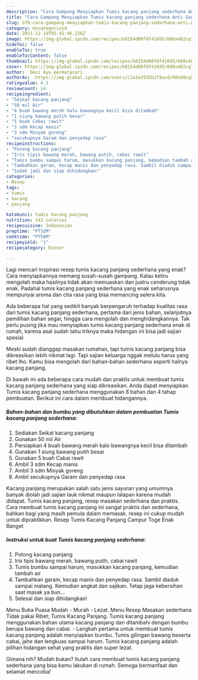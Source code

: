 ```yaml
---
description: "Cara Gampang Menyiapkan Tumis kacang panjang sederhana Anti Gagal"
title: "Cara Gampang Menyiapkan Tumis kacang panjang sederhana Anti Gagal"
slug: 379-cara-gampang-menyiapkan-tumis-kacang-panjang-sederhana-anti-gagal
category: Uncategorized
date: 2021-12-19T05:42:46.226Z
image: https://img-global.cpcdn.com/recipes/b8154d80f8f41695/680x482cq70/tumis-kacang-panjang-sederhana-foto-resep-utama.jpg
hideToc: false
enableToc: true
enableTocContent: false
thumbnail: https://img-global.cpcdn.com/recipes/b8154d80f8f41695/680x482cq70/tumis-kacang-panjang-sederhana-foto-resep-utama.jpg
cover: https://img-global.cpcdn.com/recipes/b8154d80f8f41695/680x482cq70/tumis-kacang-panjang-sederhana-foto-resep-utama.jpg
author:  Devi Ayu permatasari
authorAv:  https://img-global.cpcdn.com/users/c1a1e2935b2f8acd/60x60cq50/avatar.jpg
ratingvalue: 4.5
reviewcount: 14
recipeingredient:
- "Seikat kacang panjang"
- "50 mil Air"
- "4 buah bawang merah kalo bawangnya kecil bisa ditambah"
- "1 siung bawang putih besar"
- "5 buah Cabai rawit"
- "3 sdm Kecap manis"
- "3 sdm Minyak goreng"
- "secukupnya Garam dan penyedap rasa"
recipeinstructions:
- "Potong kacang panjang"
- "Iris tipis bawang merah, bawang putih, cabai rawit"
- "Tumis bumbu sampai harum, masukkan kacang panjang, kemudian tambah air"
- "Tambahkan garam, kecap manis dan penyedap rasa. Sambil diaduk sampai matang. Kemudian angkat dan sajikan. Tetap jaga kebersihan saat masak ya bun..."
- "Sudah jadi dan siap dihidangkan!"
categories:
- Resep
tags:
- tumis
- kacang
- panjang

katakunci: tumis kacang panjang 
nutrition: 143 calories
recipecuisine: Indonesian
preptime: "PT32M"
cooktime: "PT56M"
recipeyield: "1"
recipecategory: Dinner

---
```



Lagi mencari inspirasi resep tumis kacang panjang sederhana yang enak? Cara menyiapkannya memang susah-susah gampang. Kalau keliru mengolah maka hasilnya tidak akan memuaskan dan justru cenderung tidak enak. Padahal tumis kacang panjang sederhana yang enak seharusnya mempunyai aroma dan cita rasa yang bisa memancing selera kita.


Ada beberapa hal yang sedikit banyak berpengaruh terhadap kualitas rasa dari tumis kacang panjang sederhana, pertama dari jenis bahan, selanjutnya pemilihan bahan segar, hingga cara mengolah dan menghidangkannya. Tak perlu pusing jika mau menyiapkan tumis kacang panjang sederhana enak di rumah, karena asal sudah tahu triknya maka hidangan ini bisa jadi sajian spesial.

Meski sudah dianggap masakan rumahan, tapi tumis kacang panjang bisa dikreasikan lebih nikmat lagi. Tapi sajian keluarga nggak melulu harus yang ribet lho. Kamu bisa mengolah dari bahan-bahan sederhana seperti halnya kacang panjang.


Di bawah ini ada beberapa cara mudah dan praktis untuk membuat tumis kacang panjang sederhana yang siap dikreasikan. Anda dapat menyiapkan Tumis kacang panjang sederhana menggunakan 8 bahan dan 4 tahap pembuatan. Berikut ini cara dalam membuat hidangannya.

<!--inarticleads1-->

##### Bahan-bahan dan bumbu yang dibutuhkan dalam pembuatan Tumis kacang panjang sederhana:

1. Sediakan Seikat kacang panjang
1. Gunakan 50 mil Air
1. Persiapkan 4 buah bawang merah kalo bawangnya kecil bisa ditambah
1. Gunakan 1 siung bawang putih besar
1. Gunakan 5 buah Cabai rawit
1. Ambil 3 sdm Kecap manis
1. Ambil 3 sdm Minyak goreng
1. Ambil secukupnya Garam dan penyedap rasa


Kacang panjang merupakan salah satu jenis sayuran yang umumnya banyak diolah jadi sajian lauk nikmat maupun lalapan karena mudah didapat. Tumis kacang panjang, resep masakan sederhana dan praktis. Cara membuat tumis kacang panjang ini sangat praktis dan sederhana, bahkan bagi yang masih pemula dalam memasak, resep ini cukup mudah untuk dipraktikkan. Resep Tumis Kacang Panjang Campur Toge Enak Banget 

<!--inarticleads2-->

##### Instruksi untuk buat Tumis kacang panjang sederhana:

1. Potong kacang panjang
1. Iris tipis bawang merah, bawang putih, cabai rawit
1. Tumis bumbu sampai harum, masukkan kacang panjang, kemudian tambah air
1. Tambahkan garam, kecap manis dan penyedap rasa. Sambil diaduk sampai matang. Kemudian angkat dan sajikan. Tetap jaga kebersihan saat masak ya bun...
1. Selesai dan siap dihidangkan!

Menu Buka Puasa Mudah - Murah - Lezat. Menu Resep Masakan sederhana Tidak pakai Ribet; Tumis Kacang Panjang. Tumis kacang panjang menggunakan bahan utama kacang panjang dan ditambahi dengan bumbu berupa bawang dan cabai. - Langkah pertama untuk membuat tumis kacang panjang adalah menyiapkan bumbu. Tumis gilingan bawang beserta cabai, jahe dan lengkuas sampai harum. Tumis kacang panjang adalah pilihan hidangan sehat yang praktis dan super lezat. 

Gimana nih? Mudah bukan? Itulah cara membuat tumis kacang panjang sederhana yang bisa kamu lakukan di rumah. Semoga bermanfaat dan selamat mencoba!
